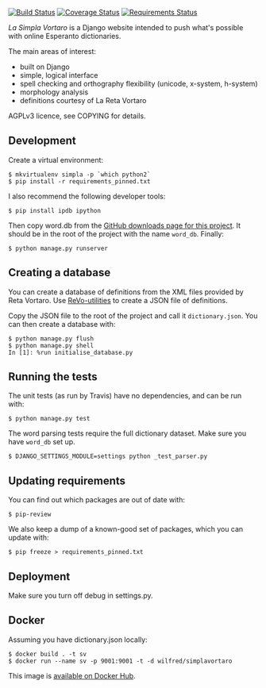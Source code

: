 [![Build Status](https://travis-ci.org/Wilfred/simpla-vortaro.svg?branch=master)](https://travis-ci.org/Wilfred/simpla-vortaro)
[![Coverage Status](https://img.shields.io/coveralls/Wilfred/simpla-vortaro.svg)](https://coveralls.io/r/Wilfred/simpla-vortaro?branch=master)
[![Requirements Status](https://requires.io/github/Wilfred/simpla-vortaro/requirements.png?branch=master)](https://requires.io/github/Wilfred/simpla-vortaro/requirements/?branch=master)

*La Simpla Vortaro* is a Django website intended to push what's possible
with online Esperanto dictionaries.

The main areas of interest:

* built on Django
* simple, logical interface
* spell checking and orthography flexibility (unicode, x-system, h-system)
* morphology analysis
* definitions courtesy of La Reta Vortaro

AGPLv3 licence, see COPYING for details.

Development
-----------

Create a virtual environment:

    $ mkvirtualenv simpla -p `which python2`
    $ pip install -r requirements_pinned.txt

I also recommend the following developer tools:

    $ pip install ipdb ipython
    
Then copy word.db from the
[GitHub downloads page for this project](https://github.com/Wilfred/simpla-vortaro/downloads). It
should be in the root of the project with the name `word_db`. Finally:

    $ python manage.py runserver

Creating a database
-------------------

You can create a database of definitions from the XML files provided
by Reta Vortaro. Use
[ReVo-utilities](https://github.com/Wilfred/ReVo-utilities) to create
a JSON file of definitions.

Copy the JSON file to the root of the project and call it
`dictionary.json`. You can then create a database with:

    $ python manage.py flush
    $ python manage.py shell
    In [1]: %run initialise_database.py
    
    
Running the tests
-----------------

The unit tests (as run by Travis) have no dependencies, and can be run
with:

    $ python manage.py test

The word parsing tests require the full dictionary dataset. Make sure
you have `word_db` set up.

    $ DJANGO_SETTINGS_MODULE=settings python _test_parser.py

Updating requirements
---------------------

You can find out which packages are out of date with:

    $ pip-review

We also keep a dump of a known-good set of packages, which you can
update with:

    $ pip freeze > requirements_pinned.txt

Deployment
----------

Make sure you turn off debug in settings.py.

Docker
------

Assuming you have dictionary.json locally:

```
$ docker build . -t sv
$ docker run --name sv -p 9001:9001 -t -d wilfred/simplavortaro
```

This image is [available on Docker
Hub](https://cloud.docker.com/u/wilfred/repository/docker/wilfred/simplavortaro).
